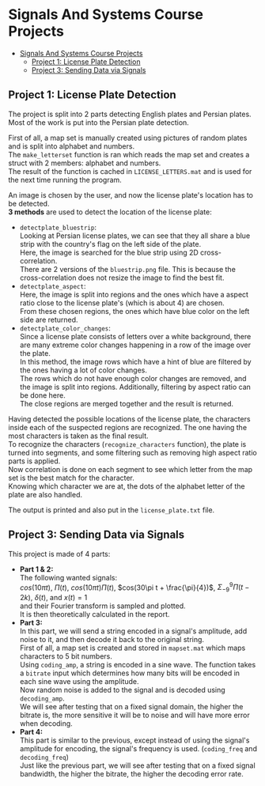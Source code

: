 # Signals And Systems Course Projects

- [Signals And Systems Course Projects](#signals-and-systems-course-projects)
  - [Project 1: License Plate Detection](#project-1-license-plate-detection)
  - [Project 3: Sending Data via Signals](#project-3-sending-data-via-signals)

## Project 1: License Plate Detection

The project is split into 2 parts detecting English plates and Persian plates.  
Most of the work is put into the Persian plate detection.

First of all, a map set is manually created using pictures of random plates and is split into alphabet and numbers.  
The `make_letterset` function is ran which reads the map set and creates a struct with 2 members: alphabet and numbers.  
The result of the function is cached in `LICENSE_LETTERS.mat` and is used for the next time running the program.

An image is chosen by the user, and now the license plate's location has to be detected.  
**3 methods** are used to detect the location of the license plate:

- `detectplate_bluestrip`:  
  Looking at Persian license plates, we can see that they all share a blue strip with the country's flag on the left side of the plate.  
  Here, the image is searched for the blue strip using 2D cross-correlation.  
  There are 2 versions of the `bluestrip.png` file. This is because the cross-correlation does not resize the image to find the best fit.
- `detectplate_aspect`:  
  Here, the image is split into regions and the ones which have a aspect ratio close to the license plate's (which is about 4) are chosen.  
  From these chosen regions, the ones which have blue color on the left side are returned.
- `detectplate_color_changes`:  
  Since a license plate consists of letters over a white background, there are many extreme color changes happening in a row of the image over the plate.  
  In this method, the image rows which have a hint of blue are filtered by the ones having a lot of color changes.  
  The rows which do not have enough color changes are removed, and the image is split into regions. Additionally, filtering by aspect ratio can be done here.  
  The close regions are merged together and the result is returned.

Having detected the possible locations of the license plate, the characters inside each of the suspected regions are recognized. The one having the most characters is taken as the final result.  
To recognize the characters (`recognize_characters` function), the plate is turned into segments, and some filtering such as removing high aspect ratio parts is applied.  
Now correlation is done on each segment to see which letter from the map set is the best match for the character.  
Knowing which character we are at, the dots of the alphabet letter of the plate are also handled.

The output is printed and also put in the `license_plate.txt` file.

## Project 3: Sending Data via Signals

This project is made of 4 parts:

- **Part 1 & 2:**  
  The following wanted signals:  
  $cos(10\pi t)$, $\Pi(t)$, $cos(10\pi t)\Pi(t)$, $cos(30\pi t + \frac{\pi}{4})$,  $\Sigma_{-9}^9{\Pi(t-2k)}$, $\delta(t)$, and $x(t)=1$  
  and their Fourier transform is sampled and plotted.  
  It is then theoretically calculated in the report.
- **Part 3:**  
  In this part, we will send a string encoded in a signal's amplitude, add noise to it, and then decode it back to the original string.  
  First of all, a map set is created and stored in `mapset.mat` which maps characters to 5 bit numbers.  
  Using `coding_amp`, a string is encoded in a sine wave. The function takes a `bitrate` input which determines how many bits will be encoded in each sine wave using the amplitude.  
  Now random noise is added to the signal and is decoded using `decoding_amp`.  
  We will see after testing that on a fixed signal domain, the higher the bitrate is, the more sensitive it will be to noise and will have more error when decoding.
- **Part 4:**  
  This part is similar to the previous, except instead of using the signal's amplitude for encoding, the signal's frequency is used. (`coding_freq` and `decoding_freq`)  
  Just like the previous part, we will see after testing that on a fixed signal bandwidth, the higher the bitrate, the higher the decoding error rate.
